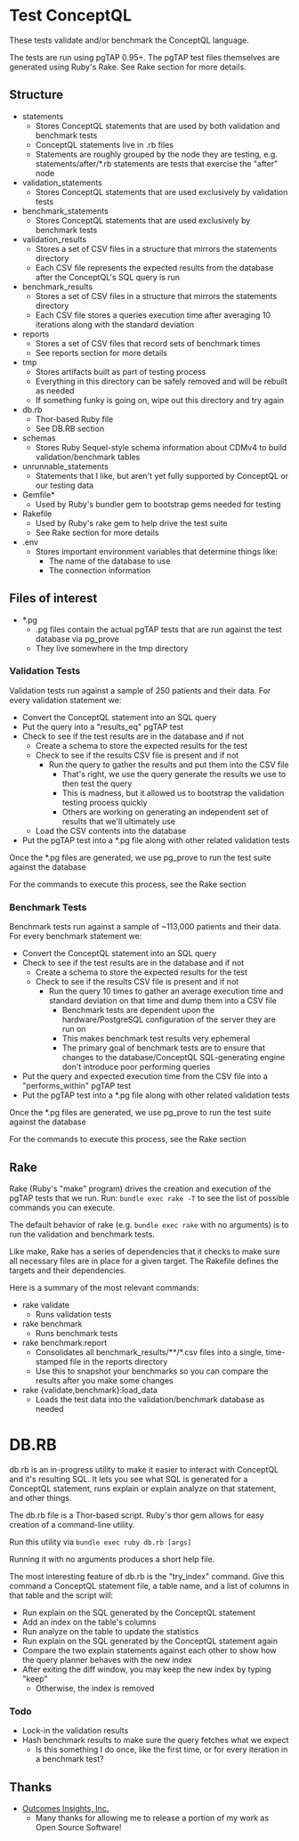 # Test ConceptQL
These tests validate and/or benchmark the ConceptQL language.

The tests are run using pgTAP 0.95+.  The pgTAP test files themselves are generated using Ruby's Rake.  See Rake section for more details.


## Structure
- statements
    - Stores ConceptQL statements that are used by both validation and benchmark tests
    - ConceptQL statements live in .rb files
    - Statements are roughly grouped by the node they are testing, e.g. statements/after/\*.rb statements are tests that exercise the "after" node
- validation_statements
    - Stores ConceptQL statements that are used exclusively by validation tests
- benchmark_statements
    - Stores ConceptQL statements that are used exclusively by benchmark tests
- validation_results
    - Stores a set of CSV files in a structure that mirrors the statements directory
    - Each CSV file represents the expected results from the database after the ConceptQL's SQL query is run
- benchmark_results
    - Stores a set of CSV files in a structure that mirrors the statements directory
    - Each CSV file stores a queries execution time after averaging 10 iterations along with the standard deviation
- reports
    - Stores a set of CSV files that record sets of benchmark times
    - See reports section for more details
- tmp
    - Stores artifacts built as part of testing process
    - Everything in this directory can be safely removed and will be rebuilt as needed
    - If something funky is going on, wipe out this directory and try again
- db.rb
    - Thor-based Ruby file
    - See DB.RB section
- schemas
    - Stores Ruby Sequel-style schema information about CDMv4 to build validation/benchmark tables
- unrunnable_statements
    - Statements that I like, but aren't yet fully supported by ConceptQL or our testing data
- Gemfile\*
    - Used by Ruby's bundler gem to bootstrap gems needed for testing
- Rakefile
    - Used by Ruby's rake gem to help drive the test suite
    - See Rake section for more details
- .env
    - Stores important environment variables that determine things like:
        - The name of the database to use
        - The connection information


## Files of interest
- \*.pg
    - .pg files contain the actual pgTAP tests that are run against the test database via pg_prove
    - They live somewhere in the tmp directory


### Validation Tests
Validation tests run against a sample of 250 patients and their data.  For every validation statement we:
- Convert the ConceptQL statement into an SQL query
- Put the query into a "results_eq" pgTAP test
- Check to see if the test results are in the database and if not
    - Create a schema to store the expected results for the test
    - Check to see if the results CSV file is present and if not
        - Run the query to gather the results and put them into the CSV file
            - That's right, we use the query generate the results we use to then test the query
            - This is madness, but it allowed us to bootstrap the validation testing process quickly
            - Others are working on generating an independent set of results that we'll ultimately use
    - Load the CSV contents into the database
- Put the pgTAP test into a \*.pg file along with other related validation tests

Once the \*.pg files are generated, we use pg_prove to run the test suite against the database

For the commands to execute this process, see the Rake section


### Benchmark Tests
Benchmark tests run against a sample of ~113,000 patients and their data.  For every benchmark statement we:
- Convert the ConceptQL statement into an SQL query
- Check to see if the test results are in the database and if not
    - Create a schema to store the expected results for the test
    - Check to see if the results CSV file is present and if not
        - Run the query 10 times to gather an average execution time and standard deviation on that time and dump them into a CSV file
            - Benchmark tests are dependent upon the hardware/PostgreSQL configuration of the server they are run on
            - This makes benchmark test results very ephemeral
            - The primary goal of benchmark tests are to ensure that changes to the database/ConceptQL SQL-generating engine don't introduce poor performing queries
- Put the query and expected execution time from the CSV file into a "performs_within" pgTAP test
- Put the pgTAP test into a \*.pg file along with other related validation tests

Once the \*.pg files are generated, we use pg_prove to run the test suite against the database

For the commands to execute this process, see the Rake section


## Rake
Rake (Ruby's "make" program) drives the creation and execution of the pgTAP tests that we run.  Run: ``bundle exec rake -T`` to see the list of possible commands you can execute.

The default behavior of rake (e.g. ``bundle exec rake`` with no arguments) is to run the validation and benchmark tests.

Like make, Rake has a series of dependencies that it checks to make sure all necessary files are in place for a given target.  The Rakefile defines the targets and their dependencies.

Here is a summary of the most relevant commands:
- rake validate
    - Runs validation tests
- rake benchmark
    - Runs benchmark tests
- rake benchmark:report
    - Consolidates all benchmark_results/\*\*/\*.csv files into a single, time-stamped file in the reports directory
    - Use this to snapshot your benchmarks so you can compare the results after you make some changes
- rake {validate,benchmark}:load_data
    - Loads the test data into the validation/benchmark database as needed


# DB.RB
db.rb is an in-progress utility to make it easier to interact with ConceptQL and it's resulting SQL.  It lets you see what SQL is generated for a ConceptQL statement, runs explain or explain analyze on that statement, and other things.

The db.rb file is a Thor-based script.  Ruby's thor gem allows for easy creation of a command-line utility.

Run this utility via ``bundle exec ruby db.rb [args]``

Running it with no arguments produces a short help file.

The most interesting feature of db.rb is the "try_index" command.  Give this command a ConceptQL statement file, a table name, and a list of columns in that table and the script will:
- Run explain on the SQL generated by the ConceptQL statement
- Add an index on the table's columns
- Run analyze on the table to update the statistics
- Run explain on the SQL generated by the ConceptQL statement again
- Compare the two explain statements against each other to show how the query planner behaves with the new index
- After exiting the diff window, you may keep the new index by typing "keep"
    - Otherwise, the index is removed


### Todo
- Lock-in the validation results
- Hash benchmark results to make sure the query fetches what we expect
    - Is this something I do once, like the first time, or for every iteration in a benchmark test?

## Thanks
- [Outcomes Insights, Inc.](http://outins.com)
    - Many thanks for allowing me to release a portion of my work as Open Source Software!

